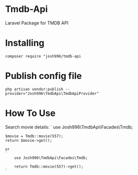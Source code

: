 # Tmdb-Api
 Laravel Package for TMDB API

# Installing
    composer require "josh996/tmdb-api

# Publish config file
    php artisan vendor:publish --provider="Josh996\TmdbApi\TmdbApiProvider"

# How To Use

Search movie details:
`
    use Josh996\TmdbApi\Facades\Tmdb;

    $movie = Tmdb::movie(557);
    return $movie->get();
```
or
`
    use Josh996\TmdbApi\Facades\Tmdb;

    return Tmdb::movie(557)->get();
`
